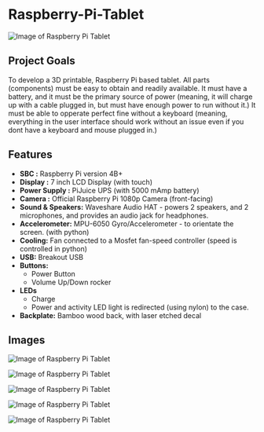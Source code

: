 # Raspberry-Pi-Tablet

![Image of Raspberry Pi Tablet](https://github.com/InnovateAsterisk/Raspberry-Pi-Tablet/blob/master/V2/Pictures/IMG_3692_web.jpg)

## Project Goals
To develop a 3D printable, Raspberry Pi based tablet. All parts (components) must be easy to obtain and readily available. It must have a battery, and it must be the primary source of power (meaning, it will charge up with a cable plugged in, but must have enough power to run without it.) It must be able to opperate perfect fine without a keyboard (meaning, everything in the user interface should work without an issue even if you dont have a keyboard and mouse plugged in.)

## Features
- **SBC :** Raspberry Pi version 4B+
- **Display :** 7 inch LCD Display (with touch)
- **Power Supply :** PiJuice UPS (with 5000 mAmp battery)
- **Camera :** Official Raspberry Pi 1080p Camera (front-facing)
- **Sound & Speakers:** Waveshare Audio HAT - powers 2 speakers, and 2 microphones, and provides an audio jack for headphones.
- **Accelerometer:** MPU-6050 Gyro/Accelerometer - to orientate the screen. (with python)
- **Cooling:** Fan connected to a Mosfet fan-speed controller (speed is controlled in python)
- **USB:** Breakout USB
- **Buttons:**
  - Power Button
  - Volume Up/Down rocker
- **LEDs**
  - Charge
  - Power and activity LED light is redirected (using nylon) to the case.
- **Backplate:** Bamboo wood back, with laser etched decal

## Images
![Image of Raspberry Pi Tablet](https://github.com/InnovateAsterisk/Raspberry-Pi-Tablet/blob/master/V2/Pictures/IMG_3691_web.jpg)

![Image of Raspberry Pi Tablet](https://github.com/InnovateAsterisk/Raspberry-Pi-Tablet/blob/master/V2/Pictures/IMG_3689_web.jpg)

![Image of Raspberry Pi Tablet](https://github.com/InnovateAsterisk/Raspberry-Pi-Tablet/blob/master/V2/Pictures/IMG_3650_web.jpg)

![Image of Raspberry Pi Tablet](https://github.com/InnovateAsterisk/Raspberry-Pi-Tablet/blob/master/V2/Pictures/Render_1_web.jpg)

![Image of Raspberry Pi Tablet](https://github.com/InnovateAsterisk/Raspberry-Pi-Tablet/blob/master/V2/Pictures/Render_2_web.jpg)